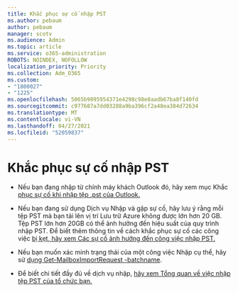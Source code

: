 ```yaml
---
title: Khắc phục sự cố nhập PST
ms.author: pebaum
author: pebaum
manager: scotv
ms.audience: Admin
ms.topic: article
ms.service: o365-administration
ROBOTS: NOINDEX, NOFOLLOW
localization_priority: Priority
ms.collection: Adm_O365
ms.custom:
- "1800027"
- "1225"
ms.openlocfilehash: 5065b9895954371e4298c98e8aadb67ba8f140fd
ms.sourcegitcommit: c977687a7dd03288a9ba396cf2a48ea384d72634
ms.translationtype: MT
ms.contentlocale: vi-VN
ms.lasthandoff: 04/27/2021
ms.locfileid: "52059837"
---
```

# <a name="troubleshooting-pst-import-issues"></a>Khắc phục sự cố nhập PST

- Nếu bạn đang nhập từ chính máy khách Outlook đó, hãy xem mục Khắc [phục sự cố khi nhập tệp .pst của Outlook.](https://support.office.com/article/Fix-problems-importing-an-Outlook-pst-file-2d2e50dc-5c36-4ab2-ab50-f1be733b3d6e)

- Nếu bạn đang sử dụng Dịch vụ Nhập và gặp sự cố, hãy lưu ý rằng mỗi tệp PST mà bạn tải lên vị trí Lưu trữ Azure không được lớn hơn 20 GB. Tệp PST lớn hơn 20GB có thể ảnh hưởng đến hiệu suất của quy trình nhập PST. Để biết thêm thông tin về cách khắc phục sự cố các công việc [bị kẹt, hãy xem Các sự cố ảnh hưởng đến công việc nhập PST.](https://docs.microsoft.com/office365/troubleshoot/pst-import-service/issues-with-pst-import-job)

- Nếu bạn muốn xác minh trạng thái của một công việc Nhập cụ thể, hãy sử [dụng Get-MailboxImportRequest -batchname](https://docs.microsoft.com/powershell/module/exchange/mailboxes/get-mailboximportrequest).

- Để biết chi tiết đầy đủ về dịch vụ nhập, [hãy xem Tổng quan về việc nhập tệp PST của tổ chức bạn.](https://docs.microsoft.com/microsoft-365/compliance/importing-pst-files-to-office-365?view=o365-worldwide)
